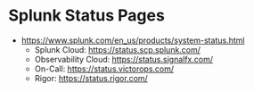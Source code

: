 # Splunk Status Pages

- https://www.splunk.com/en_us/products/system-status.html
  - Splunk Cloud: https://status.scp.splunk.com/
  - Observability Cloud: https://status.signalfx.com/
  - On-Call: https://status.victorops.com/
  - Rigor: https://status.rigor.com/
